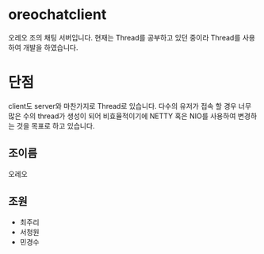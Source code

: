 # oreochatclient
오레오 조의 채팅 서버입니다. 현재는 Thread를 공부하고 있던 중이라 Thread를 사용하여 개발을 하였습니다.

# 단점
client도 server와 마찬가지로 Thread로 있습니다.
다수의 유저가 접속 할 경우 너무 많은 수의 thread가 생성이 되어 비효율적이기에 NETTY 혹은 NIO를 사용하여 변경하는 것을 목표로 하고 있습니다.

## 조이름
오레오

## 조원
- 최주리 
- 서청원
- 민경수

